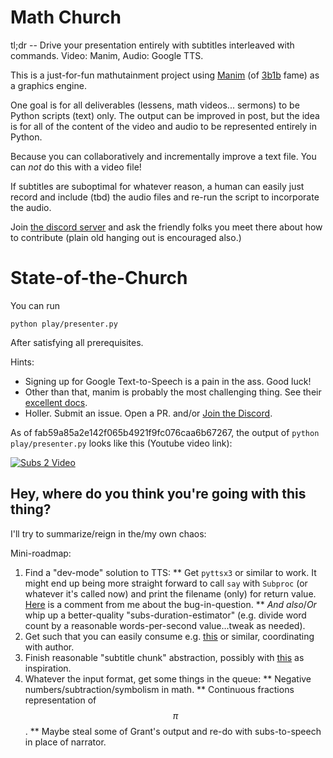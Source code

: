 # Math Church

tl;dr -- Drive your presentation entirely with subtitles interleaved with commands. Video: Manim, Audio: Google TTS.

This is a just-for-fun mathutainment project using [Manim](https://www.manim.community/) (of [3b1b](https://www.3blue1brown.com/) fame) as a graphics engine.

One goal is for all deliverables (lessens, math videos... sermons) to be Python scripts (text) only. The output can be improved in post, but the idea is for all of the content of the video and audio to be represented entirely in Python.

Because you can collaboratively and incrementally improve a text file. You can _not_ do this with a video file!

If subtitles are suboptimal for whatever reason, a human can easily just record and include (tbd) the audio files and re-run the script to incorporate the audio.

Join [the discord server](https://discord.gg/XTHcHc7N) and ask the friendly folks you meet there about how to contribute (plain old hanging out is encouraged also.)

# State-of-the-Church

You can run

```
python play/presenter.py
```

After satisfying all prerequisites.

Hints:

* Signing up for Google Text-to-Speech is a pain in the ass. Good luck!
* Other than that, manim is probably the most challenging thing. See their [excellent docs](https://docs.manim.community/en/stable).
* Holler. Submit an issue. Open a PR. and/or [Join the Discord](https://discord.gg/XTHcHc7N).

As of fab59a85a2e142f065b4921f9fc076caa6b67267, the output of `python play/presenter.py` looks like this (Youtube video link):

[![Subs 2 Video](http://img.youtube.com/vi/_c5xLnW9Eo0/0.jpg)](http://www.youtube.com/watch?v=_c5xLnW9Eo0 "Subs 2 Video")

## Hey, where do you think you're going with this thing?

I'll try to summarize/reign in the/my own chaos:

Mini-roadmap:

1. Find a "dev-mode" solution to TTS:
** Get `pyttsx3` or similar to work. It might end up being more straight forward to call `say` with `Subproc` (or whatever it's called now) and print the filename (only) for return value. [Here](https://github.com/nateshmbhat/pyttsx3/issues/177#issuecomment-1008033309) is a comment from me about the bug-in-question.
** _And also_/_Or_ whip up a better-quality "subs-duration-estimator" (e.g. divide word count by a reasonable words-per-second value...tweak as needed).
1. Get such that you can easily consume e.g. [this](https://discord.com/channels/927656471599149117/927656472203112461/929421225686622249) or similar, coordinating with author.
1. Finish reasonable "subtitle chunk" abstraction, possibly with [this](https://github.com/stnbu/MathChurch/blob/4ea56db05e62f0a1d1ce8c3ce0ab4085d8c6fd59/presenter/the_subtitle_class_poc.py) as inspiration.
1. Whatever the input format, get some things in the queue:
** Negative numbers/subtraction/symbolism in math.
** Continuous fractions representation of $$\pi$$.
** Maybe steal some of Grant's output and re-do with subs-to-speech in place of narrator.
